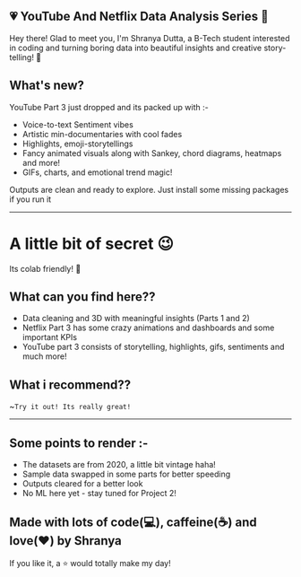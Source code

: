 ## 💗 YouTube And Netflix Data Analysis Series 💫

Hey there! Glad to meet you, I'm Shranya Dutta, a B-Tech student interested in coding and turning boring data into beautiful insights and creative story-telling! 🎀

## What's new?

YouTube Part 3 just dropped and its packed up with :-
* Voice-to-text Sentiment vibes
* Artistic min-documentaries with cool fades
* Highlights, emoji-storytellings
* Fancy animated visuals along with Sankey, chord diagrams, heatmaps and more!
* GIFs, charts, and emotional trend magic!

Outputs are clean and ready to explore. Just install some missing packages if you run it

---

# A little bit of secret 😉

Its colab friendly! 🤫

## What can you find here??

* Data cleaning and 3D with meaningful insights (Parts 1 and 2)
* Netflix Part 3 has some crazy animations and dashboards and some important KPIs
* YouTube part 3 consists of storytelling, highlights, gifs, sentiments and much more!
  
## What i recommend??

~`Try it out! Its really great!`

---

## Some points to render :-

* The datasets are from 2020, a little bit vintage haha!
* Sample data swapped in some parts for better speeding
* Outputs cleared for a better look
* No ML here yet - stay tuned for Project 2!

## Made with lots of code(💻), caffeine(☕) and love(❤️) by Shranya   
If you like it, a ⭐ would totally make my day!



